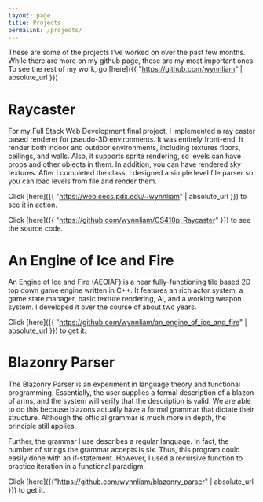 ```yaml
---
layout: page
title: Projects
permalink: /projects/
---
```


These are some of the projects I've worked on over the past few months. While there are
more on my github page, these are my most important ones. To see the rest of my work, go
[here]({{ "https://github.com/wynnliam" | absolute_url }})

# Raycaster
For my Full Stack Web Development final project, I implemented a ray caster based renderer
for pseudo-3D environments. It was entirely front-end. It render both indoor and outdoor
environments, including textures floors, ceilings, and walls. Also, it supports sprite
rendering, so levels can have props and other objects in them. In addition, you can have
rendered sky textures. After I completed the class, I designed a simple level file parser
so you can load levels from file and render them.

Click [here]({{ "https://web.cecs.pdx.edu/~wynnliam" | absolute_url }}) to see it in action.

Click [here]({{ "https://github.com/wynnliam/CS410p_Raycaster" }}) to see the source code.

# An Engine of Ice and Fire
An Engine of Ice and Fire (AEOIAF) is a near fully-functioning tile based 2D top down game
engine written in C++. It features an rich actor system, a game state manager, basic texture
rendering, AI, and a working weapon system. I developed it over the course of about two years.

Click [here]({{ "https://github.com/wynnliam/an_engine_of_ice_and_fire" | absolute_url }}) to get it.

# Blazonry Parser
The Blazonry Parser is an experiment in language theory and functional programming.
Essentially, the user supplies a formal description of a blazon of arms, and the system
will verify that the description is valid. We are able to do this because blazons actually
have a formal grammar that dictate their structure. Although the official grammar is much more
in depth, the principle still applies.

Further, the grammar I use describes a regular language. In fact, the number of strings the grammar
accepts is six. Thus, this program could easily done with an if-statement. However, I used
a recursive function to practice iteration in a functional paradigm.

Click [here]({{"https://github.com/wynnliam/blazonry_parser" | absolute_url }}) to get it.
